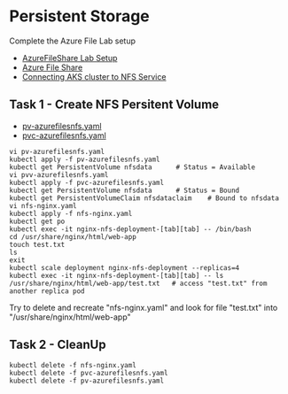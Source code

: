 # Persistent Storage

Complete the Azure File Lab setup

- [AzureFileShare Lab Setup](https://github.com/YeffaDev/learn-kubernetes-brownbag/blob/master/lab/setup/05.AzureFileShareSetup.md)
- [Azure File Share](https://learn.microsoft.com/en-us/azure/storage/files/storage-files-quick-create-use-linux)
- [Connecting AKS cluster to NFS Service](https://learn.microsoft.com/en-us/azure/aks/azure-nfs-volume)

## Task 1 - Create NFS Persitent Volume

- [pv-azurefilesnfs.yaml](https://github.com/YeffaDev/learn-kubernetes-brownbag/blob/master/lab/yaml/08/pv-azurefilesnfs.yaml)
- [pvc-azurefilesnfs.yaml](https://github.com/YeffaDev/learn-kubernetes-brownbag/blob/master/lab/yaml/08/pvc-azurefilesnfs.yaml)

```
vi pv-azurefilesnfs.yaml
kubectl apply -f pv-azurefilesnfs.yaml
kubectl get PersistentVolume nfsdata      # Status = Available
vi pvv-azurefilesnfs.yaml
kubectl apply -f pvc-azurefilesnfs.yaml
kubectl get PersistentVolume nfsdata      # Status = Bound
kubectl get PersistentVolumeClaim nfsdataclaim    # Bound to nfsdata
vi nfs-nginx.yaml
kubectl apply -f nfs-nginx.yaml
kubectl get po
kubectl exec -it nginx-nfs-deployment-[tab][tab] -- /bin/bash
cd /usr/share/nginx/html/web-app
touch test.txt
ls
exit
kubectl scale deployment nginx-nfs-deployment --replicas=4
kubectl exec -it nginx-nfs-deployment-[tab][tab] -- ls /usr/share/nginx/html/web-app/test.txt   # access "test.txt" from another replica pod
```

Try to delete and recreate "nfs-nginx.yaml" and look for file "test.txt" into "/usr/share/nginx/html/web-app"

## Task 2 - CleanUp

```
kubectl delete -f nfs-nginx.yaml
kubectl delete -f pvc-azurefilesnfs.yaml
kubectl delete -f pv-azurefilesnfs.yaml

```
